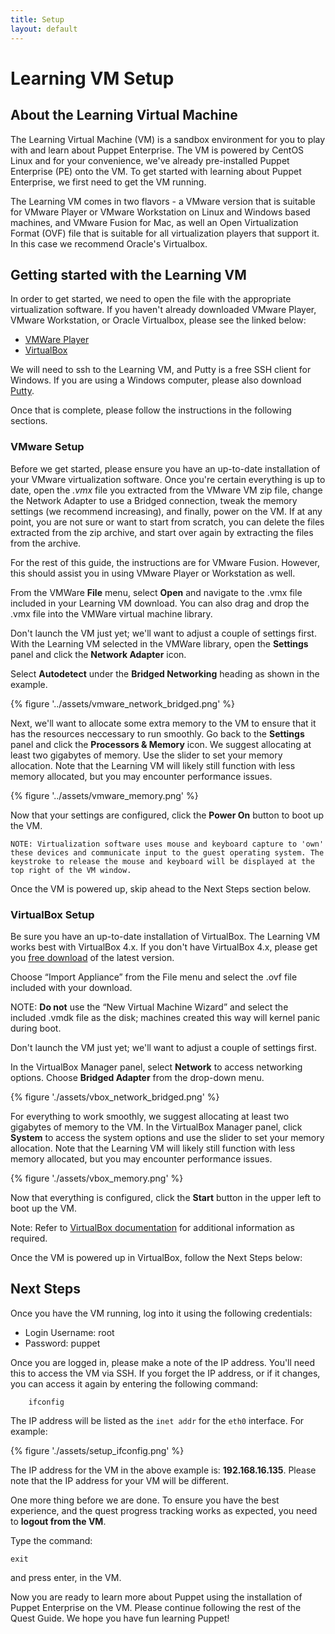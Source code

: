 ```yaml
---
title: Setup
layout: default
---
```


# Learning VM Setup

## About the Learning Virtual Machine

The Learning Virtual Machine (VM) is a sandbox environment for you to play with and learn about Puppet Enterprise. The VM is powered by CentOS Linux and for your convenience, we've already pre-installed Puppet Enterprise (PE) onto the VM. To get started with learning about Puppet Enterprise, we first need to get the VM running. 

The Learning VM comes in two flavors - a VMware version that is suitable for VMware Player or VMware Workstation on Linux and Windows based machines, and VMware Fusion for Mac, as well an Open Virtualization Format (OVF) file that is suitable for all virtualization players that support it. In this case we recommend Oracle's Virtualbox. 

## Getting started with the Learning VM

In order to get started, we need to open the file with the appropriate virtualization software. If you haven't already downloaded VMware Player, VMware Workstation, or Oracle Virtualbox, please see the linked below:

* [VMWare Player](http://www.vmware.com/go/downloadplayer)
* [VirtualBox](https://www.virtualbox.org/wiki/Downloads)

We will need to ssh to the Learning VM, and Putty is a free SSH client for Windows. If you are using a Windows computer, please also download [Putty](http://www.chiark.greenend.org.uk/~sgtatham/putty/download.html). 

Once that is complete, please follow the instructions in the following sections.

### VMware Setup

Before we get started, please ensure you have an up-to-date installation of your VMware virtualization software. Once you're certain everything is up to date, open the *.vmx*  file you extracted from the VMware VM zip file, change the Network Adapter to use a Bridged connection, tweak the memory settings (we recommend increasing), and finally, power on the VM. If at any point, you are not sure or want to start from scratch, you can delete the files extracted from the zip archive, and start over again by extracting the files from the archive.

For the rest of this guide, the instructions are for VMware Fusion. However, this should assist you in using VMware Player or Workstation as well.

From the VMWare __File__ menu, select __Open__ and navigate to the .vmx file included in your Learning VM download. You can also drag and drop the .vmx file into the VMWare virtual machine library.

Don't launch the VM just yet; we'll want to adjust a couple of settings first. With the Learning VM selected in the VMWare library, open the __Settings__ panel and click the __Network Adapter__ icon.

Select __Autodetect__ under the __Bridged Networking__ heading as shown in the example.

{% figure '../assets/vmware_network_bridged.png' %}

Next, we'll want to allocate some extra memory to the VM to ensure that it has the resources neccessary to run smoothly. Go back to the __Settings__ panel and click the __Processors & Memory__ icon. We suggest allocating at least two gigabytes of memory. Use the slider to set your memory allocation. Note that the Learning VM will likely still function with less memory allocated, but you may encounter performance issues.

{% figure '../assets/vmware_memory.png' %}

Now that your settings are configured, click the __Power On__ button to boot up the VM.

	NOTE: Virtualization software uses mouse and keyboard capture to 'own' these devices and communicate input to the guest operating system. The keystroke to release the mouse and keyboard will be displayed at the top right of the VM window.

Once the VM is powered up, skip ahead to the Next Steps section below.

### VirtualBox Setup

Be sure you have an up-to-date installation of VirtualBox. The Learning VM works best with VirtualBox 4.x. If you don't have VirtualBox 4.x, please get you [free download](https://www.virtualbox.org/wiki/Downloads) of the latest version.

Choose “Import Appliance” from the File menu and select the .ovf file included with your download.
	
NOTE: __Do not__ use the “New Virtual Machine Wizard” and select the included .vmdk file as the disk; machines created this way will kernel panic during boot. 

Don't launch the VM just yet; we'll want to adjust a couple of settings first. 

In the VirtualBox Manager panel, select __Network__ to access networking options. Choose __Bridged Adapter__ from the drop-down menu.

{% figure './assets/vbox_network_bridged.png' %}

For everything to work smoothly, we suggest allocating at least two gigabytes of memory to the VM. In the VirtualBox Manager panel, click __System__ to access the system options and use the slider to set your memory allocation. Note that the Learning VM will likely still function with less memory allocated, but you may encounter performance issues.

{% figure './assets/vbox_memory.png' %}

Now that everything is configured, click the __Start__ button in the upper left to boot up the VM.

Note: Refer to [VirtualBox documentation](http://www.virtualbox.org/manual) for additional information as required.

Once the VM is powered up in VirtualBox, follow the Next Steps below:

## Next Steps

Once you have the VM running, log into it using the following credentials:  

* Login Username: root
* Password: puppet

Once you are logged in, please make a note of the IP address. You'll need this to access the VM via SSH. If you forget the IP address, or if it changes, you can access it again by entering the following command:

		ifconfig

The IP address will be listed as the `inet addr` for the `eth0` interface. For example:

{% figure './assets/setup_ifconfig.png' %}

The IP address for the VM in the above example is: __192.168.16.135__. Please note that the IP address for your VM will be different.

One more thing before we are done. To ensure you have the best experience, and the quest progress tracking works as expected, you need to **logout from the VM**.

Type the command:

    exit

and press enter, in the VM.

Now you are ready to learn more about Puppet using the installation of Puppet Enterprise on the VM. Please continue following the rest of the Quest Guide. We hope you have fun learning Puppet!

